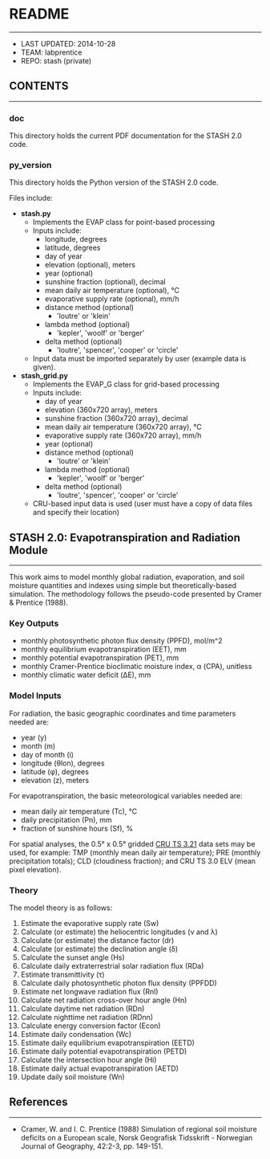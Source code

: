 # README
---------------

* LAST UPDATED: 2014-10-28
* TEAM: labprentice
* REPO: stash (private)

## CONTENTS
--------------------
### doc
This directory holds the current PDF documentation for the STASH 2.0 code.

### py_version
This directory holds the Python version of the STASH 2.0 code. 

Files include:

* __stash.py__ 
    * Implements the EVAP class for point-based processing 
    * Inputs include:
        * longitude, degrees
        * latitude, degrees
        * day of year
        * elevation (optional), meters
        * year (optional)
        * sunshine fraction (optional), decimal
        * mean daily air temperature (optional), °C
        * evaporative supply rate (optional), mm/h
        * distance method (optional)
            * 'loutre' or 'klein'
        * lambda method (optional)
            * 'kepler', 'woolf' or 'berger'
        * delta method (optional)
            * 'loutre', 'spencer', 'cooper' or 'circle'
    * Input data must be imported separately by user (example data is given).
* __stash_grid.py__ 
    * Implements the EVAP_G class for grid-based processing 
    * Inputs include:
        * day of year
        * elevation (360x720 array), meters
        * sunshine fraction (360x720 array), decimal
        * mean daily air temperature (360x720 array), °C
        * evaporative supply rate (360x720 array), mm/h
        * year (optional)
        * distance method (optional)
            * 'loutre' or 'klein'
        * lambda method (optional)
            * 'kepler', 'woolf' or 'berger'
        * delta method (optional)
            * 'loutre', 'spencer', 'cooper' or 'circle'
    * CRU-based input data is used (user must have a copy of data files and specify their location)


## STASH 2.0: Evapotranspiration and Radiation Module
----------------------------------------------------------------------------
This work aims to model monthly global radiation, evaporation, and soil moisture quantities and indexes using simple but theoretically-based simulation. The methodology follows the pseudo-code presented by Cramer & Prentice (1988).

### Key Outputs
* monthly photosynthetic photon flux density (PPFD), mol/m^2
* monthly equilibrium evapotranspiration (EET), mm
* monthly potential evapotranspiration (PET), mm
* monthly Cramer-Prentice bioclimatic moisture index, α (CPA), unitless
* monthly climatic water deficit (ΔE), mm

### Model Inputs
For radiation, the basic geographic coordinates and time parameters needed are:

* year (y)
* month (m)
* day of month (i)
* longitude (θlon), degrees
* latitude (φ), degrees
* elevation (z), meters

For evapotranspiration, the basic meteorological variables needed are:

* mean daily air temperature (Tc), °C
* daily precipitation (Pn), mm
* fraction of sunshine hours (Sf), %

For spatial analyses, the 0.5° x 0.5° gridded [CRU TS 3.21](http://badc.nerc.ac.uk/view/badc.nerc.ac.uk__ATOM__ACTIVITY_0c08abfc-f2d5-11e2-a948-00163e251233) data sets may be used, for example: TMP (monthly mean daily air temperature); PRE (monthly precipitation totals); CLD (cloudiness fraction); and CRU TS 3.0 ELV (mean pixel elevation).

### Theory
The model theory is as follows:

1. Estimate the evaporative supply rate (Sw)
2. Calculate (or estimate) the heliocentric longitudes (ν and λ)
3. Calculate (or estimate) the distance factor (dr)
4. Calculate (or estimate) the declination angle (δ)
5. Calculate the sunset angle (Hs)
6. Calculate daily extraterrestrial solar radiation flux (RDa)
7. Estimate transmittivity (τ) 
8. Calculate daily photosynthetic photon flux density (PPFDD)
9. Estimate net longwave radiation flux (Rnl)
10. Calculate net radiation cross-over hour angle (Hn)
11. Calculate daytime net radiation (RDn)
12. Calculate nighttime net radiation (RDnn) 
13. Calculate energy conversion factor (Econ)
14. Estimate daily condensation (Wc)
15. Estimate daily equilibrium evapotranspiration (EETD)
16. Estimate daily potential evapotranspiration (PETD)
17. Calculate the intersection hour angle (Hi) 
18. Estimate daily actual evapotranspiration (AETD)
19. Update daily soil moisture (Wn) 

## References
--------------------
* Cramer, W. and I. C. Prentice (1988) Simulation of regional soil moisture deficits on a European scale, Norsk Geografisk Tidsskrift - Norwegian Journal of Geography, 42:2-3, pp. 149-151.